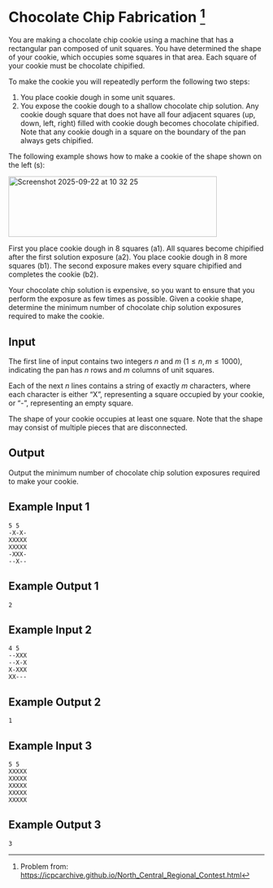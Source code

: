 # Chocolate Chip Fabrication [^chocolate-chip-fabrication]

You are making a chocolate chip cookie using a machine that has a rectangular pan composed of
unit squares. You have determined the shape of your cookie, which occupies some squares in that
area. Each square of your cookie must be chocolate chipified.

To make the cookie you will repeatedly perform the following two steps:
1. You place cookie dough in some unit squares.
2. You expose the cookie dough to a shallow chocolate chip solution. Any cookie dough square
that does not have all four adjacent squares (up, down, left, right) filled with cookie dough
becomes chocolate chipified. Note that any cookie dough in a square on the boundary of the
pan always gets chipified.

The following example shows how to make a cookie of the shape shown on the left (s):

<img width="410" height="119" alt="Screenshot 2025-09-22 at 10 32 25" src="https://github.com/user-attachments/assets/1335817b-c997-43fb-aa8a-90b469fdba6b" />

First you place cookie dough in 8 squares (a1). All squares become chipified after the first solution
exposure (a2). You place cookie dough in 8 more squares (b1). The second exposure makes every
square chipified and completes the cookie (b2).

Your chocolate chip solution is expensive, so you want to ensure that you perform the exposure as
few times as possible. Given a cookie shape, determine the minimum number of chocolate chip
solution exposures required to make the cookie.

## Input

The first line of input contains two integers $n$ and $m$ $(1 ≤ n, m ≤ 1000)$, 
indicating the pan has $n$ rows and $m$ columns of unit squares.

Each of the next $n$ lines contains a string of exactly $m$ characters, where each character is either
“X”, representing a square occupied by your cookie, or “-”, representing an empty square.

The shape of your cookie occupies at least one square. Note that the shape may consist of multiple pieces that are disconnected.

## Output

Output the minimum number of chocolate chip solution exposures required to make your cookie.

## Example Input 1

    5 5
    -X-X-
    XXXXX
    XXXXX
    -XXX-
    --X--

## Example Output 1
    2

## Example Input 2
    
    4 5
    --XXX
    --X-X
    X-XXX
    XX---

## Example Output 2
    1

## Example Input 3
    
    5 5
    XXXXX
    XXXXX
    XXXXX
    XXXXX
    XXXXX

## Example Output 3

    3

[^chocolate-chip-fabrication]: Problem from:
    https://icpcarchive.github.io/North_Central_Regional_Contest.html

